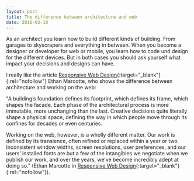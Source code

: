 ```yaml
---
layout: post
title: The difference between architecture and web
date: 2016-02-10
---
```



As an architect you learn how to build different kinds of building. From garages to skyscrapers and everything in between. When you become a designer or developer for web or mobile, you learn how to code und design for the different devices. But in both cases you should ask yourself what impact your decisions and designs can have.

I really like the article [Responsive Web Design](http://alistapart.com/article/responsive-web-design){:target="_blank"}{:rel="nofollow"} Ethan Marcotte, who shows the difference between architecture and working on the web:

"A building’s foundation defines its footprint, which defines its frame, which shapes the facade. Each phase of the architectural process is more immutable, more unchanging than the last. Creative decisions quite literally shape a physical space, defining the way in which people move through its confines for decades or even centuries.

Working on the web, however, is a wholly different matter. Our work is defined by its transience, often refined or replaced within a year or two. Inconsistent window widths, screen resolutions, user preferences, and our users’ installed fonts are but a few of the intangibles we negotiate when we publish our work, and over the years, we’ve become incredibly adept at doing so." (Ethan Marcotte in [Responsive Web Design](http://alistapart.com/article/responsive-web-design){:target="_blank"}{:rel="nofollow"}).
